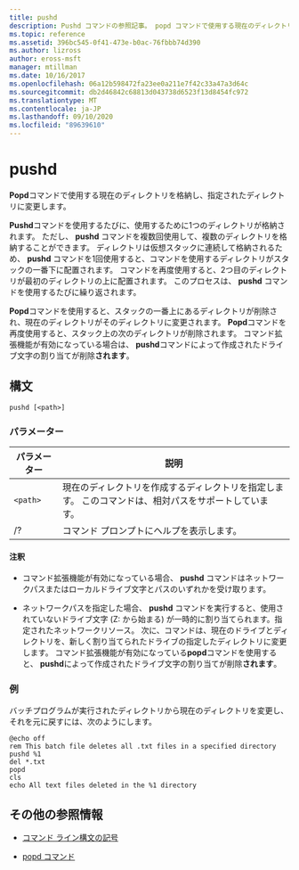 ```yaml
---
title: pushd
description: Pushd コマンドの参照記事。 popd コマンドで使用する現在のディレクトリを格納し、指定されたディレクトリに変更します。
ms.topic: reference
ms.assetid: 396bc545-0f41-473e-b0ac-76fbbb74d390
ms.author: lizross
author: eross-msft
manager: mtillman
ms.date: 10/16/2017
ms.openlocfilehash: 06a12b598472fa23ee0a211e7f42c33a47a3d64c
ms.sourcegitcommit: db2d46842c68813d043738d6523f13d8454fc972
ms.translationtype: MT
ms.contentlocale: ja-JP
ms.lasthandoff: 09/10/2020
ms.locfileid: "89639610"
---
```

# <a name="pushd"></a>pushd

**Popd**コマンドで使用する現在のディレクトリを格納し、指定されたディレクトリに変更します。

**Pushd**コマンドを使用するたびに、使用するために1つのディレクトリが格納されます。 ただし、 **pushd** コマンドを複数回使用して、複数のディレクトリを格納することができます。 ディレクトリは仮想スタックに連続して格納されるため、 **pushd** コマンドを1回使用すると、コマンドを使用するディレクトリがスタックの一番下に配置されます。 コマンドを再度使用すると、2つ目のディレクトリが最初のディレクトリの上に配置されます。 このプロセスは、 **pushd** コマンドを使用するたびに繰り返されます。

**Popd**コマンドを使用すると、スタックの一番上にあるディレクトリが削除され、現在のディレクトリがそのディレクトリに変更されます。 **Popd**コマンドを再度使用すると、スタック上の次のディレクトリが削除されます。 コマンド拡張機能が有効になっている場合は、 **pushd**コマンドによって作成されたドライブ文字の割り当てが削除**されます**。

## <a name="syntax"></a>構文

```
pushd [<path>]
```

### <a name="parameters"></a>パラメーター

| パラメーター | 説明 |
|--|--|
| `<path>` | 現在のディレクトリを作成するディレクトリを指定します。 このコマンドは、相対パスをサポートしています。 |
| /? | コマンド プロンプトにヘルプを表示します。 |

#### <a name="remarks"></a>注釈

- コマンド拡張機能が有効になっている場合、 **pushd** コマンドはネットワークパスまたはローカルドライブ文字とパスのいずれかを受け取ります。

- ネットワークパスを指定した場合、 **pushd** コマンドを実行すると、使用されていないドライブ文字 (Z: から始まる) が一時的に割り当てられます。指定されたネットワークリソース。 次に、コマンドは、現在のドライブとディレクトリを、新しく割り当てられたドライブの指定したディレクトリに変更します。 コマンド拡張機能が有効になっている**popd**コマンドを使用すると、 **pushd**によって作成されたドライブ文字の割り当てが削除**されます**。

### <a name="examples"></a>例

バッチプログラムが実行されたディレクトリから現在のディレクトリを変更し、それを元に戻すには、次のようにします。

```
@echo off
rem This batch file deletes all .txt files in a specified directory
pushd %1
del *.txt
popd
cls
echo All text files deleted in the %1 directory
```

## <a name="additional-references"></a>その他の参照情報

- [コマンド ライン構文の記号](command-line-syntax-key.md)

- [popd コマンド](popd.md)
